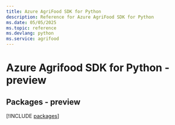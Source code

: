 ```yaml
---
title: Azure AgriFood SDK for Python
description: Reference for Azure AgriFood SDK for Python
ms.date: 05/05/2025
ms.topic: reference
ms.devlang: python
ms.service: agrifood
---
```

# Azure Agrifood SDK for Python - preview
## Packages - preview
[!INCLUDE [packages](agrifood-index.md)]